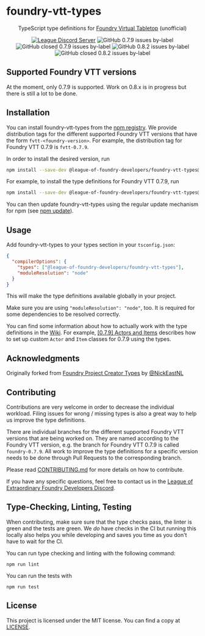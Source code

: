 # foundry-vtt-types



<div align=center>

TypeScript type definitions for [Foundry Virtual Tabletop](https://foundryvtt.com/) (unofficial)

[![League Discord Server](https://img.shields.io/discord/732325252788387980?label=League%20of%20Extraordinary%20Foundry%20VTT%20Developers)](https://discord.gg/52DNPzqm2Z)
![GitHub 0.7.9 issues by-label](https://img.shields.io/github/issues-raw/League-of-Foundry-Developers/foundry-vtt-types/foundry%200.7.9?color=%23fe631d)
![GitHub closed 0.7.9 issues by-label](https://img.shields.io/github/issues-closed-raw/League-of-Foundry-Developers/foundry-vtt-types/foundry%200.7.9?color=%23fe631d)
![GitHub 0.8.2 issues by-label](https://img.shields.io/github/issues-raw/League-of-Foundry-Developers/foundry-vtt-types/foundry%200.8.2?color=%23fe631d)
![GitHub closed 0.8.2 issues by-label](https://img.shields.io/github/issues-closed-raw/League-of-Foundry-Developers/foundry-vtt-types/foundry%200.8.2?color=%23fe631d)

</div>

## Supported Foundry VTT versions

At the moment, only 0.7.9 is supported. Work on 0.8.x is in progress but there is still a lot to be done.

## Installation

You can install foundry-vtt-types from the [npm registry](https://npmjs.org/). We provide distribution tags for the different supported Foundry VTT versions that have the form `fvtt-<foundry-version>`. For example, the distribution tag for Foundry VTT 0.7.9 is `fvtt-0.7.9`.

In order to install the desired version, run

```sh
npm install --save-dev @league-of-foundry-developers/foundry-vtt-types@fvtt-<foundry-version>
```

For example, to install the type definitions for Foundry VTT 0.7.9, run

```sh
npm install --save-dev @league-of-foundry-developers/foundry-vtt-types@fvtt-0.7.9
```

You can then update foundry-vtt-types using the regular update mechanism for npm (see [npm update](https://docs.npmjs.com/cli/v7/commands/npm-update)).

## Usage

Add foundry-vtt-types to your types section in your `tsconfig.json`:

```json
{
  "compilerOptions": {
    "types": ["@league-of-foundry-developers/foundry-vtt-types"],
    "moduleResolution": "node"
  }
}
```

This will make the type definitions available globally in your project.

Make sure you are using `"moduleResolution": "node"`, too. It is required for some dependencies to be resolved correctly.

You can find some information about how to actually work with the type definitions in the [Wiki](https://github.com/League-of-Foundry-Developers/foundry-vtt-types/wiki). For example, [[0.7.9] Actors and Items](https://github.com/League-of-Foundry-Developers/foundry-vtt-types/wiki/%5B0.7.9%5D-Actors-and-Items) describes how to set up custom `Actor` and `Item` classes for 0.7.9 using the types.


## Acknowledgments

Originally forked from [Foundry Project Creator Types](https://gitlab.com/foundry-projects/foundry-pc/foundry-pc-types) by [@NickEastNL](https://gitlab.com/NvanOosten)

## Contributing

Contributions are very welcome in order to decrease the individual workload. Filing issues for wrong / missing types is also a great way to help us improve the type definitions.

There are individual branches for the different supported Foundry VTT versions that are being worked on. They are named according to the Foundry VTT version, e.g. the branch for Foundry VTT 0.7.9 is called `foundry-0.7.9`. All work to improve the type definitions for a specific version needs to be done through Pull Requests to the corresponding branch.

Please read [CONTRIBUTING.md](CONTRIBUTING.md) for more details on how to contribute.

If you have any specific questions, feel free to contact us in the [League of Extraordinary Foundry Developers Discord](https://discord.gg/52DNPzqm2Z).

## Type-Checking, Linting, Testing

When contributing, make sure sure that the type checks pass, the linter is green and the tests are green. We _do_ have checks in the CI but running this locally also helps you while developing and saves you time as you don't have to wait for the CI.

You can run type checking and linting with the following command:

```
npm run lint
```

You can run the tests with

```
npm run test
```

## License

This project is licensed under the MIT license. You can find a copy at [LICENSE](LICENSE).
